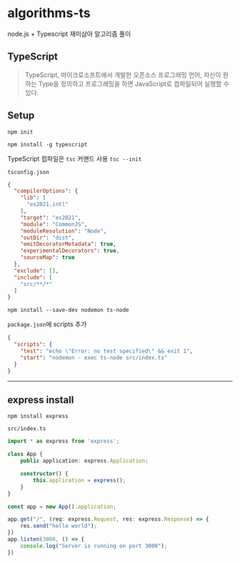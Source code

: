 # algorithms-ts
node.js + Typescript 재미삼아 알고리즘 풀이

## TypeScript

> TypeScript, 마이크로소프트에서 개발한 오픈소스 프로그래밍 언어, 자신이 원하는 Type을 정의하고 프로그래밍을 하면 JavaScript로 컴파일되어 실행할 수 있다.

## Setup

`npm init`

`npm install -g typescript`

TypeScript 컴파일은 `tsc` 커맨드 사용
`tsc --init`

`tsconfig.json`

```json
{
  "compilerOptions": {
    "lib": [
      "es2021.intl"
    ],
    "target": "es2021",
    "module": "CommonJS",
    "moduleResolution": "Node",
    "outDir": "dist",
    "emitDecoratorMetadata": true,
    "experimentalDecorators": true,
    "sourceMap": true
  },
  "exclude": [],
  "include": [
    "src/**/*"
  ]
}
```

```shell
npm install --save-dev nodemon ts-node
```

`package.json`에 scripts 추가
```json
{
  "scripts": {
    "test": "echo \"Error: no test specified\" && exit 1",
    "start": "nodemon - exec ts-node src/index.ts"
  }
}

```

---

## express install

```shell
npm install express
```

`src/index.ts`

```typescript
import * as express from 'express';

class App {
    public application: express.Application;

    constructor() {
        this.application = express();
    }
}

const app = new App().application;

app.get("/", (req: express.Request, res: express.Response) => {
    res.send("hello world");
})
app.listen(3000, () => {
    console.log("Server is running on port 3000");
})
```
